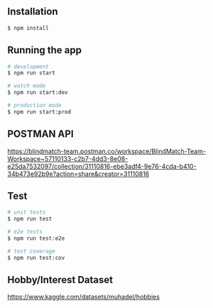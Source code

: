 ## Installation

```bash
$ npm install
```

## Running the app

```bash
# development
$ npm run start

# watch mode
$ npm run start:dev

# production mode
$ npm run start:prod
```
## POSTMAN API
https://blindmatch-team.postman.co/workspace/BlindMatch-Team-Workspace~57110133-c2b7-4dd3-8e08-e25da7532097/collection/31110816-ebe3adf4-9e76-4cda-b410-34b473e92b9e?action=share&creator=31110816

## Test

```bash
# unit tests
$ npm run test

# e2e tests
$ npm run test:e2e

# test coverage
$ npm run test:cov
```

## Hobby/Interest Dataset
https://www.kaggle.com/datasets/muhadel/hobbies
